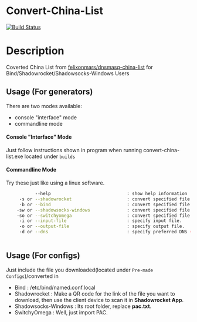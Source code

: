 # Convert-China-List 
[![Build Status](https://travis-ci.org/LBYPatrick/convert-china-list.svg?branch=master)](https://travis-ci.org/LBYPatrick/convert-china-list)


# Description
Coverted China List from [felixonmars/dnsmasq-china-list](https://github.com/felixonmars/dnsmasq-china-list) for Bind/Shadowrocket/Shadowsocks-Windows Users

## Usage (For generators)

There are two modes available:

- console "interface" mode
- commandline mode

#### Console "Interface" Mode
Just follow instructions shown in program when running convert-china-list.exe located under ``builds``
<br>

#### Commandline Mode
Try these just like using a linux software.

```bash
           --help                             : show help information
     -s or --shadowrocket                     : convert specified file to a shadowrocket-compatible file.
     -b or --bind                             : convert specified file to a bind9-compatible file.
	-sw or --shadowsocks-windows			  : convert specified file to a PAC file (shadowsocks-windows Compatible).
    -so or --switchyomega                     : convert specified file to a PAC file for SwitchyOmega.
	 -i or --input-file                       : specify input file.
     -o or --output-file                      : specify output file.
     -d or --dns                              : specify preferred DNS (only required in bind mode).
	 
```

## Usage (For configs)
Just include the file you downloaded(located under ``Pre-made Configs``)/converted in

- Bind                : /etc/bind/named.conf.local
- Shadowrocket        : Make a QR code for the link of the file you want to download, then use the client device to scan it in **Shadowrocket App**. 
- Shadowsocks-Windows : Its root folder, replace **pac.txt**.
- SwitchyOmega        : Well, just import PAC.

